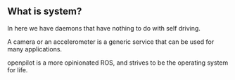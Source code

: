 What is system?
----

In here we have daemons that have nothing to do with self driving.

A camera or an accelerometer is a generic service that can be used for many applications.

openpilot is a more opinionated ROS, and strives to be the operating system for life.

